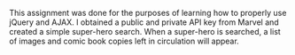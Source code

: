 This assignment was done for the purposes of learning how to properly use jQuery and AJAX. I obtained a public and private API key from Marvel and created a simple 
super-hero search. When a super-hero is searched, a list of images and comic book copies left in circulation will appear.
